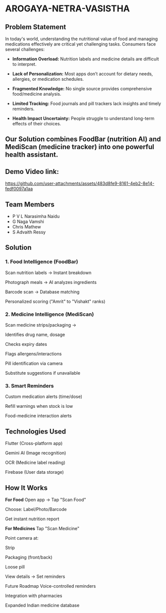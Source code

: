 # AROGAYA-NETRA-VASISTHA

## Problem Statement
In today's world, understanding the nutritional value of food and managing medications effectively are critical yet challenging tasks. Consumers face several challenges:

- **Information Overload:** Nutrition labels and medicine details are difficult to interpret.

- **Lack of Personalization:** Most apps don’t account for dietary needs, allergies, or medication schedules.

- **Fragmented Knowledge:** No single source provides comprehensive food/medicine analysis.

- **Limited Tracking:** Food journals and pill trackers lack insights and timely reminders.

- **Health Impact Uncertainty:** People struggle to understand long-term effects of their choices.

## Our Solution combines FoodBar (nutrition AI) and MediScan (medicine tracker) into one powerful health assistant.

## Demo Video link:
https://github.com/user-attachments/assets/483d8fe9-8161-4eb2-8e14-fedf0097a1aa


## Team Members
- P V L Narasimha Naidu
- G Naga Vamshi
- Chris Mathew
- S Advaith Ressy

## Solution
### 1. Food Intelligence (FoodBar)
Scan nutrition labels → Instant breakdown

Photograph meals → AI analyzes ingredients

Barcode scan → Database matching

Personalized scoring ("Amrit" to "Vishakt" ranks)

### 2. Medicine Intelligence (MediScan)
Scan medicine strips/packaging →

Identifies drug name, dosage

Checks expiry dates

Flags allergens/interactions

Pill identification via camera

Substitute suggestions if unavailable

### 3. Smart Reminders
Custom medication alerts (time/dose)

Refill warnings when stock is low

Food-medicine interaction alerts

## Technologies Used
Flutter (Cross-platform app)

Gemini AI (Image recognition)

OCR (Medicine label reading)

Firebase (User data storage)

## How It Works
**For Food**
Open app → Tap "Scan Food"

Choose: Label/Photo/Barcode

Get instant nutrition report

**For Medicines**
Tap "Scan Medicine"

Point camera at:

Strip

Packaging (front/back)

Loose pill

View details → Set reminders

Future Roadmap
Voice-controlled reminders

Integration with pharmacies

Expanded Indian medicine database
